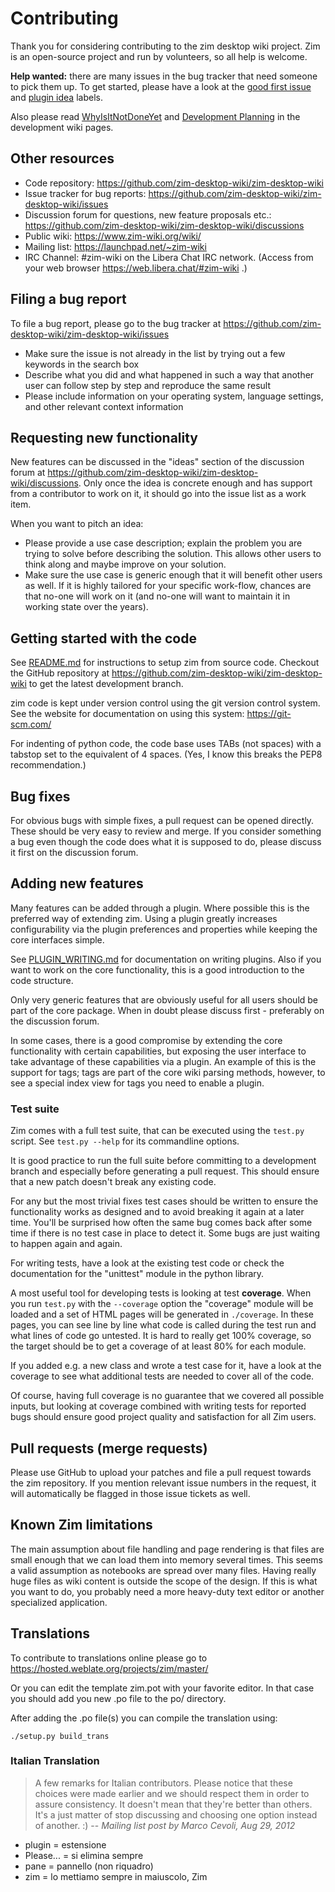 Contributing
============

Thank you for considering contributing to the zim desktop wiki project. Zim
is an open-source project and run by volunteers, so all help is welcome.


**Help wanted:** there are many issues in the bug tracker that need someone to pick
them up. To get started, please have a look at the
[good first issue](https://github.com/zim-desktop-wiki/zim-desktop-wiki/labels/good%20first%20issue)
and
[plugin idea](https://github.com/zim-desktop-wiki/zim-desktop-wiki/labels/plugin%20idea) labels.

Also please read [WhyIsItNotDoneYet](https://github.com/zim-desktop-wiki/zim-desktop-wiki/wiki/WhyIsItNotDoneYet)
and [Development Planning](https://github.com/zim-desktop-wiki/zim-desktop-wiki/wiki/Planning) in the development wiki pages.


## Other resources
* Code repository:
  https://github.com/zim-desktop-wiki/zim-desktop-wiki
* Issue tracker for bug reports:
  https://github.com/zim-desktop-wiki/zim-desktop-wiki/issues
* Discussion forum for questions, new feature proposals etc.:
  https://github.com/zim-desktop-wiki/zim-desktop-wiki/discussions
* Public wiki:
  https://www.zim-wiki.org/wiki/
* Mailing list:
  https://launchpad.net/~zim-wiki
* IRC Channel:
  #zim-wiki on the Libera Chat IRC network. (Access from your web browser https://web.libera.chat/#zim-wiki .)


## Filing a bug report
To file a bug report, please go to the bug tracker at
https://github.com/zim-desktop-wiki/zim-desktop-wiki/issues

* Make sure the issue is not already in the list by trying out a few keywords
  in the search box
* Describe what you did and what happened in such a way that another user can
  follow step by step and reproduce the same result
* Please include information on your operating system, language settings, and
  other relevant context information

## Requesting new functionality
New features can be discussed in the "ideas" section of the discussion forum at
https://github.com/zim-desktop-wiki/zim-desktop-wiki/discussions. Only once the
idea is concrete enough and has support from a contributor to work on it, it
should go into the issue list as a work item.

When you want to pitch an idea:

* Please provide a use case description; explain the problem you are trying to
  solve before describing the solution. This allows other users to think along
  and maybe improve on your solution.
* Make sure the use case is generic enough that it will benefit other users
  as well. If it is highly tailored for your specific work-flow, chances are
  that no-one will work on it (and no-one will want to maintain it in working
  state over the years).


## Getting started with the code

See [README.md](./README.md) for instructions to setup zim from source code. Checkout
the GitHub repository at https://github.com/zim-desktop-wiki/zim-desktop-wiki
to get the latest development branch.

zim code is kept under version control using the git version control system.
See the website for documentation on using this system: https://git-scm.com/

For indenting of python code, the code base uses TABs (not spaces) with a
tabstop set to the equivalent of 4 spaces. (Yes, I know this breaks the PEP8
recommendation.)


## Bug fixes
For obvious bugs with simple fixes, a pull request can be opened directly.
These should be very easy to review and merge. If you consider something a bug
even though the code does what it is supposed to do, please discuss it first on
the discussion forum.


## Adding new features
Many features can be added through a plugin. Where possible this is the
preferred way of extending zim. Using a plugin greatly increases
configurability via the plugin preferences and properties while keeping the
core interfaces simple.

See [PLUGIN_WRITING.md](./PLUGIN_WRITING.md) for documentation on writing plugins. Also if you want
to work on the core functionality, this is a good introduction to the code
structure.

Only very generic features that are obviously useful for all users should be
part of the core package. When in doubt please discuss first - preferably on the
discussion forum.

In some cases, there is a good compromise by extending the core functionality
with certain capabilities, but exposing the user interface to take advantage of
these capabilities via a plugin. An example of this is the support for tags;
tags are part of the core wiki parsing methods, however, to see a special index
view for tags you need to enable a plugin.

### Test suite

Zim comes with a full test suite, that can be executed using the `test.py`
script. See `test.py --help` for its commandline options.

It is good practice to run the full suite before committing to a development
branch and especially before generating a pull request. This should ensure that a
new patch doesn't break any existing code.

For any but the most trivial fixes test cases should be written to ensure the
functionality works as designed and to avoid breaking it again at a later time.
You'll be surprised how often the same bug comes back after some time if there is
no test case in place to detect it. Some bugs are just waiting to happen
again and again.

For writing tests, have a look at the existing test code or check the
documentation for the "unittest" module in the python library.

A most useful tool for developing tests is looking at test **coverage**. When
you run `test.py` with the `--coverage` option the "coverage" module
will be loaded and a set of HTML pages will be generated in `./coverage`. In
these pages, you can see line by line what code is called during the test run and
what lines of code go untested. It is hard to really get 100% coverage, so
the target should be to get a coverage of at least 80% for each module.

If you added e.g. a new class and wrote a test case for it, have a look at the
coverage to see what additional tests are needed to cover all of the code.

Of course, having full coverage is no guarantee that we covered all possible inputs, but
looking at coverage combined with writing tests for reported bugs should ensure
good project quality and satisfaction for all Zim users.


## Pull requests (merge requests)
Please use GitHub to upload your patches and file a pull request towards the
zim repository. If you mention relevant issue numbers in the request, it
will automatically be flagged in those issue tickets as well.

## Known Zim limitations
The main assumption about file handling and page rendering is that files
are small enough that we can load them into memory several times. This seems a
valid assumption as notebooks are spread over many files. Having really huge
files as wiki content is outside the scope of the design. If this is what you want
to do, you probably need a more heavy-duty text editor or another specialized
application.


## Translations

To contribute to translations online please go to
https://hosted.weblate.org/projects/zim/master/

Or you can edit the template zim.pot with your favorite editor. In that case you should add you new .po file to the po/ directory.

After adding the .po file(s) you can compile the translation using:

    ./setup.py build_trans


### Italian Translation

> A few remarks for Italian contributors. Please notice that these choices were
made earlier and we should respect them in order to assure consistency. It
doesn't mean that they're better than others. It's a just matter of stop
discussing and choosing one option instead of another. :)
-- *Mailing list post by  Marco Cevoli, Aug 29, 2012*

* plugin = estensione
* Please... = si elimina sempre
* pane = pannello (non riquadro)
* zim = lo mettiamo sempre in maiuscolo, Zim

